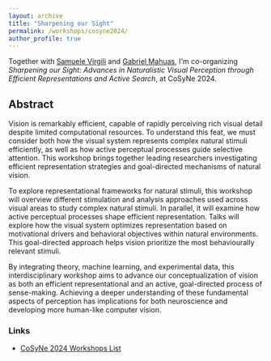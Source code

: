```yaml
---
layout: archive
title: "Sharpening our Sight"
permalink: /workshops/cosyne2024/
author_profile: true
---
```

Together with [Samuele Virgili](https://twitter.com/sam_virgili_) and [Gabriel Mahuas](https://twitter.com/gabrielmahuas), I'm co-organizing *Sharpening our Sight: Advances in Naturalistic Visual Perception through Efficient Representations and Active Search*, at CoSyNe 2024. 


## Abstract

Vision is remarkably efficient, capable of rapidly perceiving rich visual detail despite limited computational resources. To understand this feat, we must consider both how the visual system represents complex natural stimuli efficiently, as well as how active perceptual processes guide selective attention. This workshop brings together leading researchers investigating efficient representation strategies and goal-directed mechanisms of natural vision.

To explore representational frameworks for natural stimuli, this workshop will overview different stimulation and analysis approaches used across visual areas to study complex natural stimuli. 
In parallel, it will examine how active perceptual processes shape efficient representation. Talks will explore how the visual system optimizes representation based on motivational drivers and behavioral objectives within natural environments. This goal-directed approach helps vision prioritize the most behaviourally relevant stimuli.

By integrating theory, machine learning, and experimental data, this interdisciplinary workshop aims to advance our conceptualization of vision as both an efficient representational and an active, goal-directed process of sense-making. Achieving a deeper understanding of these fundamental aspects of perception has implications for both neuroscience and developing more human-like computer vision.


### Links 

* [CoSyNe 2024 Workshops List](https://www.cosyne.org/workshops-program-2024)

